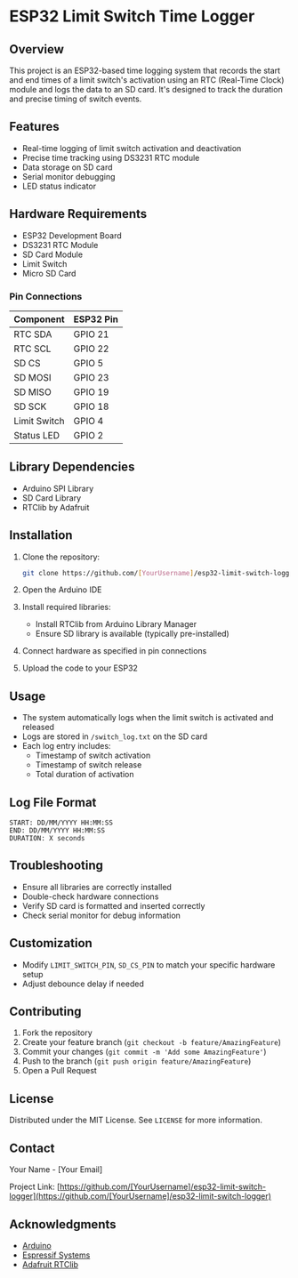 # ESP32 Limit Switch Time Logger

## Overview

This project is an ESP32-based time logging system that records the start and end times of a limit switch's activation using an RTC (Real-Time Clock) module and logs the data to an SD card. It's designed to track the duration and precise timing of switch events.

## Features

- Real-time logging of limit switch activation and deactivation
- Precise time tracking using DS3231 RTC module
- Data storage on SD card
- Serial monitor debugging
- LED status indicator

## Hardware Requirements

- ESP32 Development Board
- DS3231 RTC Module
- SD Card Module
- Limit Switch
- Micro SD Card

### Pin Connections

| Component   | ESP32 Pin |
|-------------|-----------|
| RTC SDA     | GPIO 21   |
| RTC SCL     | GPIO 22   |
| SD CS       | GPIO 5    |
| SD MOSI     | GPIO 23   |
| SD MISO     | GPIO 19   |
| SD SCK      | GPIO 18   |
| Limit Switch| GPIO 4    |
| Status LED  | GPIO 2    |

## Library Dependencies

- Arduino SPI Library
- SD Card Library
- RTClib by Adafruit

## Installation

1. Clone the repository:
   ```bash
   git clone https://github.com/[YourUsername]/esp32-limit-switch-logger.git
   ```

2. Open the Arduino IDE

3. Install required libraries:
   - Install RTClib from Arduino Library Manager
   - Ensure SD library is available (typically pre-installed)

4. Connect hardware as specified in pin connections

5. Upload the code to your ESP32

## Usage

- The system automatically logs when the limit switch is activated and released
- Logs are stored in `/switch_log.txt` on the SD card
- Each log entry includes:
  - Timestamp of switch activation
  - Timestamp of switch release
  - Total duration of activation

## Log File Format

```
START: DD/MM/YYYY HH:MM:SS
END: DD/MM/YYYY HH:MM:SS
DURATION: X seconds
```

## Troubleshooting

- Ensure all libraries are correctly installed
- Double-check hardware connections
- Verify SD card is formatted and inserted correctly
- Check serial monitor for debug information

## Customization

- Modify `LIMIT_SWITCH_PIN`, `SD_CS_PIN` to match your specific hardware setup
- Adjust debounce delay if needed

## Contributing

1. Fork the repository
2. Create your feature branch (`git checkout -b feature/AmazingFeature`)
3. Commit your changes (`git commit -m 'Add some AmazingFeature'`)
4. Push to the branch (`git push origin feature/AmazingFeature`)
5. Open a Pull Request

## License

Distributed under the MIT License. See `LICENSE` for more information.

## Contact

Your Name - [Your Email]

Project Link: [https://github.com/[YourUsername]/esp32-limit-switch-logger](https://github.com/[YourUsername]/esp32-limit-switch-logger)

## Acknowledgments

- [Arduino](https://www.arduino.cc/)
- [Espressif Systems](https://www.espressif.com/)
- [Adafruit RTClib](https://github.com/adafruit/RTClib)
